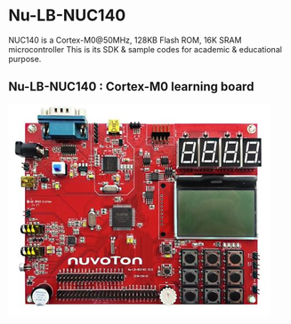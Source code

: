 # Nu-LB-NUC140 
NUC140 is a Cortex-M0@50MHz, 128KB Flash ROM, 16K SRAM microcontroller
This is its SDK & sample codes for academic & educational purpose.

## Nu-LB-NUC140 : Cortex-M0 learning board
![](./Nu-LB-NUC140.JPG)
